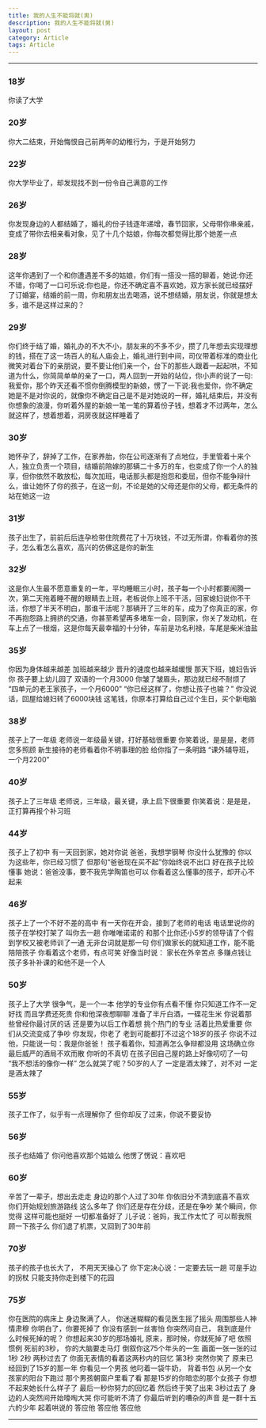 ```yaml
---
title: 我的人生不能将就(男)
description: 我的人生不能将就(男)
layout: post
category: Article
tags: Article
---
```


-----

### 18岁
你读了大学

### 20岁
你大二结束，开始悔恨自己前两年的幼稚行为，于是开始努力

### 22岁
你大学毕业了，却发现找不到一份令自己满意的工作

### 26岁
你发现身边的人都结婚了，婚礼的份子钱逐年递增，春节回家，父母带你串亲戚，变成了带你去相亲看对象，见了十几个姑娘，你每次都觉得比那个她差一点

### 28岁
这年你遇到了一个和你遭遇差不多的姑娘，你们有一搭没一搭的聊着，她说:你还不错，你喝了一口可乐说:你也是，你还不确定喜不喜欢她，双方家长就已经摆好了订婚宴，结婚的前一周，你和朋友出去喝酒，说不想结婚，朋友说，你就是想太多，谁不是这样过来的？

### 29岁
你们终于结了婚，婚礼办的不大不小，朋友来的不多不少，攒了几年想去实现理想的钱，搭在了这一场百人的私人庙会上，婚礼进行到中间，司仪带着标准的商业化微笑对着台下的亲朋说，要不要让他们亲一个，台下的那些人跟着一起起哄，不知道为什么，你简简单单的亲了一口，两人回到一开始的站位，你小声的说了一句:我爱你，那个昨天还看不惯你倒腾模型的新娘，愣了一下说:我也爱你，你不确定她是不是对你说的，就像你不确定自己是不是对她说的一样，婚礼结束后，并没有你想象的浪漫，你听着外屋的新娘一笔一笔的算着份子钱，想着才不过两年，怎么就这样了，想着想着，洞房夜就这样睡着了

### 30岁
她怀孕了，辞掉了工作，在家养胎，你在公司逐渐有了点地位，手里管着十来个人，独立负责一个项目，结婚前陪嫁的那辆二十多万的车，也变成了你一个人的独享，但你依然不敢放松，每次加班，电话那头都是抱怨和委屈，但你不能争辩什么，谁让她怀了你的孩子，在这一刻，不论是她的父母还是你的父母，都无条件的站在她这一边

### 31岁
孩子出生了，前前后后连孕检带住院费花了十万块钱，不过无所谓，你看着你的孩子，怎么看怎么喜欢，高兴的仿佛这是你的新生

### 32岁
这是你人生最不愿意重复的一年，平均睡眠三小时，孩子每一个小时都要闹腾一次，第二天拖着睡不醒的眼睛去上班，老板说你上班不干活，回家媳妇说你不干活，你想了半天不明白，那谁干活呢？那辆开了三年的车，成为了你真正的家，你不再抱怨路上拥挤的交通，你甚至希望再多堵车一会，回到家，你关了发动机，在车上点了一根烟，这是你每天最幸福的十分钟，车前是功名利禄，车尾是柴米油盐

### 35岁
你因为身体越来越差 加班越来越少 晋升的速度也越来越缓慢 那天下班，媳妇告诉你 孩子要上幼儿园了 双语的一个月3000 你皱了皱眉头，那边就已经不耐烦了 “四单元的老王家孩子，一个月6000” “你已经这样了，你想让孩子也输？” 你没说话，回屋给媳妇转了6000块钱 这笔钱，你原本打算给自己过个生日，买个新电脑

### 38岁
孩子上了一年级 老师说一年级最关键，打好基础很重要 你笑着说，是是是，老师您多照顾 新生接待的老师看着你不明事理的脸 给你指了一条明路 “课外辅导班，一个月2200”

### 40岁
孩子上了三年级 老师说，三年级，最关键，承上启下很重要 你笑着说：是是是，正打算再报个补习班

### 44岁
孩子上了初中 有一天回到家，她对你说 爸爸，我想学钢琴 你没什么犹豫的 你以为这些年，你已经习惯了 但那句“爸爸现在买不起”你始终说不出口 好在孩子比较懂事 她说：爸爸没事，要不我先学陶笛也可以 你看着这么懂事的孩子，却开心不起来

### 46岁
孩子上了一个不好不差的高中 有一天你在开会，接到了老师的电话 电话里说你的孩子在学校打架了 叫你去一趟 你唯唯诺诺的 和那个比你还小5岁的领导请了个假 到学校又被老师训了一通 无非台词就是那一句 你们做家长的就知道工作，能不能陪陪孩子 你看着这个老师，有点可笑 好像当时说： 家长在外辛苦点 多赚点钱让孩子多补补课的和他不是一个人

### 50岁
孩子上了大学 很争气，是一个一本 他学的专业你有点看不懂 你只知道工作不一定好找 而且学费还死贵 你和他深夜想聊聊 准备了半斤白酒，一碟花生米 你说着那些曾经你最讨厌的话 还是要为以后工作着想 挑个热门的专业 活着比热爱重要 你们从交流变成了争吵 你发现，你老了 老到可能都打不过这个18岁的孩子 你说不过他，只能说一句：我是你爸爸！ 孩子看着你，知道再怎么争辩都没用 这场确立你最后威严的酒局不欢而散 你听的不真切 在孩子回自己屋的路上好像叨叨了一句 “我不想活的像你一样” 怎么就哭了呢？50岁的人了 一定是酒太辣了，对不对 一定是酒太辣了

### 55岁
孩子工作了，似乎有一点理解你了 但你却反了过来，你说不要妥协

### 56岁
孩子也结婚了 你问他喜欢那个姑娘么 他愣了愣说：喜欢吧

### 60岁
辛苦了一辈子，想出去走走 身边的那个人过了30年 你依旧分不清到底喜不喜欢 你们开始规划旅游路线 这么多年了 你们还是存在分歧，还是在争吵 某个瞬间，你觉得 这样可能也挺好 一切都准备好了 儿子说：爸妈，我工作太忙了 可以帮我照顾一下孩子么 你们退了机票，又回到了30年前

### 70岁
孩子的孩子也长大了， 不用天天操心了 你下定决心说：一定要去玩一趟 可是手边的拐杖 只能支持你走到楼下的花园

### 75岁
你在医院的病床上 身边聚满了人， 你迷迷糊糊的看见医生摇了摇头 周围那些人神情肃穆 你明白了，你要死掉了 你没有感到一丝害怕 你突然问自己， 我到底是什么时候死掉的呢？ 你想起来30岁的那场婚礼 原来，那时候，你就死掉了吧 依照惯例 死前的3秒， 你的大脑要走马灯 倒叙你这75个年头的一生 画面一张一张的过 1秒 2秒 两秒过去了 你面无表情的看着这两秒内的回忆 第3秒 突然你笑了 原来已经回到了15岁的那一年 你看见一个男孩 他叼着一袋牛奶， 背着书包 从另一个女孩家的阳台下跑过 那个男孩朝窗户里看了看 那是15岁的你暗恋的那个女孩子 你想不起来她长什么样子了 最后一秒你努力的回忆着 然后终于笑了出来 3秒过去了 身边的人突然间开始嚎啕大哭 你可能听不清了 你最后听到的嘈杂的声音 是一群十五六的少年 起着哄说的 答应他 答应他 答应他

-----